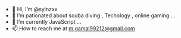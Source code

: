 - 👋 Hi, I’m @syinzxx
- 👀 I’m pationated about scuba diving , Techology , online gaming ...
- 🌱 I’m currently JavaScript ...
- 📫 How to reach me at m.gamal99212@gmail.com

<!---
syinzxx/syinzxx is a ✨ special ✨ repository because its `README.md` (this file) appears on your GitHub profile.
You can click the Preview link to take a look at your changes.
--->

